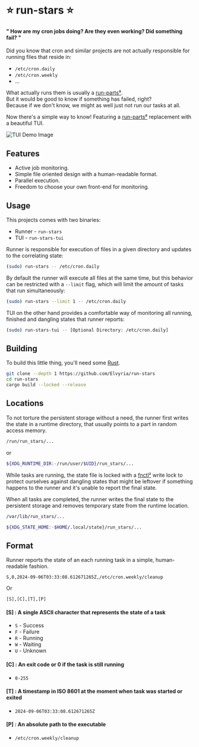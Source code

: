 # ⭐ run-stars ⭐

#### " How are my cron jobs doing? Are they even working? Did something fail? "

Did you know that cron and similar projects are not actually responsible for running files that reside in:
- `/etc/cron.daily`
- `/etc/cron.weekly`
- ...

What actually runs them is usually a [run-parts⁸](https://manpages.ubuntu.com/manpages/focal/en/man8/run-parts.8.html).  
But it would be good to know if something has failed, right?  
Because if we don't know, we might as well just not run our tasks at all.

Now there's a simple way to know! Featuring a [run-parts⁸](https://manpages.ubuntu.com/manpages/focal/en/man8/run-parts.8.html) replacement with a beautiful TUI.  

![TUI Demo Image](https://github.com/user-attachments/assets/a50cfa67-4d7f-456c-8a5f-d3062956b082)


## Features
- Active job monitoring.
- Simple file oriented design with a human-readable format.
- Parallel execution.
- Freedom to choose your own front-end for monitoring.

## Usage
This projects comes with two binaries:
- Runner - `run-stars`
- TUI - ``run-stars-tui``

Runner is responsible for execution of files in a given directory and updates to the correlating state:
```sh
(sudo) run-stars -- /etc/cron.daily
```
By default the runner will execute all files at the same time, but this behavior can be restricted with a `--limit` flag, which will limit the amount of tasks that run simultaneously:
```sh
(sudo) run-stars --limit 1 -- /etc/cron.daily
```


TUI on the other hand provides a comfortable way of monitoring all running, finished and dangling states that runner reports:
```sh
(sudo) run-stars-tui -- [Optional Directory: /etc/cron.daily]
```

## Building
To build this little thing, you'll need some [Rust](https://www.rust-lang.org/).

```sh
git clone --depth 1 https://github.com/Elvyria/run-stars
cd run-stars
cargo build --locked --release
```

## Locations
To not torture the persistent storage without a need, the runner first writes the state in a runtime directory, that usually points to a part in random access memory.
```sh
/run/run_stars/...
```
or
```sh
${XDG_RUNTIME_DIR:-/run/user/$UID}/run_stars/...
```
While tasks are running, the state file is locked with a [fnctl²](https://man7.org/linux/man-pages/man2/fcntl.2.html) write lock to protect ourselves against dangling states that might be leftover if something happens to the runner and it's unable to report the final state. 

When all tasks are completed, the runner writes the final state to the persistent storage and removes temporary state from the runtime location.
```sh
/var/lib/run_stars/...
```

```sh
${XDG_STATE_HOME:-$HOME/.local/state}/run_stars/...
```

## Format
Runner reports the state of an each running task in a simple, human-readable fashion.
```csv
S,0,2024-09-06T03:33:08.612671265Z,/etc/cron.weekly/cleanup
```

Or

```csv
[S],[C],[T],[P]
```
#### [S] : A single ASCII character that represents the state of a task
- `S` - Success
- `F` - Failure
- `R` - Running
- `W` - Waiting
- `U` - Unknown

#### [C] : An exit code or 0 if the task is still running
- `0-255`

#### [T] : A timestamp in ISO 8601 at the moment when task was started or exited
- `2024-09-06T03:33:08.612671265Z`

#### [P] : An absolute path to the executable
- `/etc/cron.weekly/cleanup`
